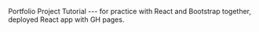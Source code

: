Portfolio Project Tutorial --- for practice with React and Bootstrap together, deployed React app with GH pages.
